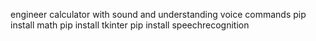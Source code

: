 engineer calculator with sound and understanding voice commands
pip install math
pip install tkinter
pip install speechrecognition
